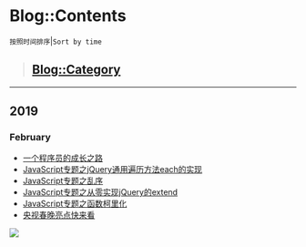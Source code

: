 # Blog::Contents
`按照时间排序`|`Sort by time`
> ## [Blog::Category](category/)
--------------------------------------
## 2019
### February
* [一个程序员的成长之路](2019/MgXZH4Scw6Lckg9C)
* [JavaScript专题之jQuery通用遍历方法each的实现](2019/Qs78QhEGFiM32IdR)
* [JavaScript专题之乱序](2019/L0JKxU7seBp5ojyV)
* [JavaScript专题之从零实现jQuery的extend](2019/QyRkrMZCL2A43LDZ)
* [JavaScript专题之函数柯里化](2019/t7folwF8cim1Fz1U)
* [央视春晚亮点快来看](2019/ZjMVtiJU8y888r9G)



![](https://cdn.jsdelivr.net/gh/vmlankub/www.arkf.xyz/white.png)

<script async src="//pagead2.googlesyndication.com/pagead/js/adsbygoogle.js"></script> <script> (adsbygoogle = window.adsbygoogle || []).push({ google_ad_client: "ca-pub-4161171709893056", enable_page_level_ads: true }); </script>
<!-- Global site tag (gtag.js) - Google Analytics -->
<script async src="https://www.googletagmanager.com/gtag/js?id=UA-116309064-2"></script>
<script>
  window.dataLayer = window.dataLayer || [];
  function gtag(){dataLayer.push(arguments);}
  gtag('js', new Date());
  gtag('config', 'UA-116309064-2');
</script>

